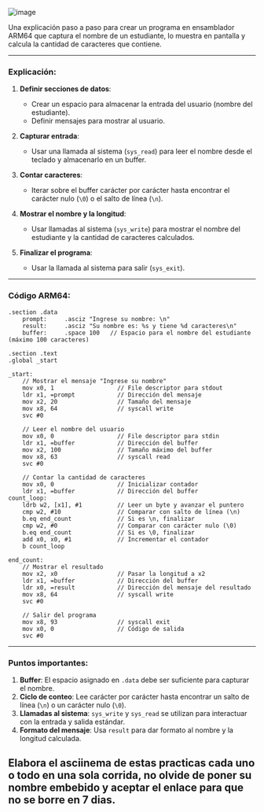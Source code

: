 ![image](https://github.com/user-attachments/assets/0cfad902-9f1f-4191-b826-fb941cbb1d9e)


Una explicación paso a paso para crear un programa en ensamblador ARM64 que captura el nombre de un estudiante, lo muestra en pantalla y calcula la cantidad de caracteres que contiene. 

---

### Explicación:

1. **Definir secciones de datos**:
   - Crear un espacio para almacenar la entrada del usuario (nombre del estudiante).
   - Definir mensajes para mostrar al usuario.

2. **Capturar entrada**:
   - Usar una llamada al sistema (`sys_read`) para leer el nombre desde el teclado y almacenarlo en un buffer.

3. **Contar caracteres**:
   - Iterar sobre el buffer carácter por carácter hasta encontrar el carácter nulo (`\0`) o el salto de línea (`\n`).

4. **Mostrar el nombre y la longitud**:
   - Usar llamadas al sistema (`sys_write`) para mostrar el nombre del estudiante y la cantidad de caracteres calculados.

5. **Finalizar el programa**:
   - Usar la llamada al sistema para salir (`sys_exit`).

---

### Código ARM64:

```assembly
.section .data
    prompt:     .asciz "Ingrese su nombre: \n"
    result:     .asciz "Su nombre es: %s y tiene %d caracteres\n"
    buffer:     .space 100   // Espacio para el nombre del estudiante (máximo 100 caracteres)

.section .text
.global _start

_start:
    // Mostrar el mensaje "Ingrese su nombre"
    mov x0, 1                  // File descriptor para stdout
    ldr x1, =prompt            // Dirección del mensaje
    mov x2, 20                 // Tamaño del mensaje
    mov x8, 64                 // syscall write
    svc #0

    // Leer el nombre del usuario
    mov x0, 0                  // File descriptor para stdin
    ldr x1, =buffer            // Dirección del buffer
    mov x2, 100                // Tamaño máximo del buffer
    mov x8, 63                 // syscall read
    svc #0

    // Contar la cantidad de caracteres
    mov x0, 0                  // Inicializar contador
    ldr x1, =buffer            // Dirección del buffer
count_loop:
    ldrb w2, [x1], #1          // Leer un byte y avanzar el puntero
    cmp w2, #10                // Comparar con salto de línea (\n)
    b.eq end_count             // Si es \n, finalizar
    cmp w2, #0                 // Comparar con carácter nulo (\0)
    b.eq end_count             // Si es \0, finalizar
    add x0, x0, #1             // Incrementar el contador
    b count_loop

end_count:
    // Mostrar el resultado
    mov x2, x0                 // Pasar la longitud a x2
    ldr x1, =buffer            // Dirección del buffer
    ldr x0, =result            // Dirección del mensaje del resultado
    mov x8, 64                 // syscall write
    svc #0

    // Salir del programa
    mov x8, 93                 // syscall exit
    mov x0, 0                  // Código de salida
    svc #0
```

---

### Puntos importantes:
1. **Buffer**: El espacio asignado en `.data` debe ser suficiente para capturar el nombre.
2. **Ciclo de conteo**: Lee carácter por carácter hasta encontrar un salto de línea (`\n`) o un carácter nulo (`\0`).
3. **Llamadas al sistema**: `sys_write` y `sys_read` se utilizan para interactuar con la entrada y salida estándar.
4. **Formato del mensaje**: Usa `result` para dar formato al nombre y la longitud calculada.

## Elabora el asciinema de estas practicas cada uno o todo en una sola corrida, no olvide de poner su nombre embebido y aceptar el enlace para que no se borre en 7 dias.
